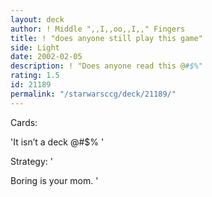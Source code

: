 ```yaml
---
layout: deck
author: ! Middle ",,I,,oo,,I,," Fingers
title: ! "does anyone still play this game"
side: Light
date: 2002-02-05
description: ! "Does anyone read this @#$%"
rating: 1.5
id: 21189
permalink: "/starwarsccg/deck/21189/"
---
```

Cards: 

'It isn’t a deck @#$% '

Strategy: '

Boring is your mom. '
